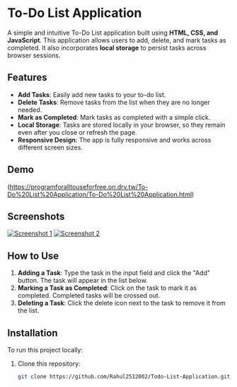 # To-Do List Application

A simple and intuitive To-Do List application built using **HTML, CSS, and JavaScript**. This application allows users to add, delete, and mark tasks as completed. It also incorporates **local storage** to persist tasks across browser sessions.

## Features

- **Add Tasks**: Easily add new tasks to your to-do list.
- **Delete Tasks**: Remove tasks from the list when they are no longer needed.
- **Mark as Completed**: Mark tasks as completed with a simple click.
- **Local Storage**: Tasks are stored locally in your browser, so they remain even after you close or refresh the page.
- **Responsive Design**: The app is fully responsive and works across different screen sizes.

## Demo

(https://programforalltouseforfree.on.drv.tw/To-Do%20List%20Application/To-Do%20List%20Application.html)

## Screenshots

[![Screenshot 1](screenshot1.png)](https://drive.google.com/file/d/1a_Ym_MAt3ADRZIGuM6wcUL5-GQe0R4vZ/view?usp=sharing)
[![Screenshot 2](screenshot2.png)](https://drive.google.com/file/d/1qTGfye6qLSBtlXybEMDuyGrnwL4sSVBX/view?usp=sharing)

## How to Use

1. **Adding a Task**: Type the task in the input field and click the "Add" button. The task will appear in the list below.
2. **Marking a Task as Completed**: Click on the task to mark it as completed. Completed tasks will be crossed out.
3. **Deleting a Task**: Click the delete icon next to the task to remove it from the list.

## Installation

To run this project locally:

1. Clone this repository:
   ```bash
   git clone https://github.com/Rahul2512002/Todo-List-Application.git 
